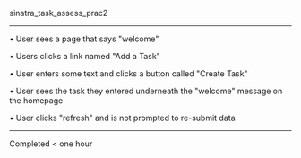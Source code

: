 sinatra_task_assess_prac2
*************************
• User sees a page that says "welcome"

• Users clicks a link named "Add a Task"

• User enters some text and clicks a button called "Create Task"

• User sees the task they entered underneath the "welcome" message on the homepage

• User clicks "refresh" and is not prompted to re-submit data
*************************
Completed < one hour